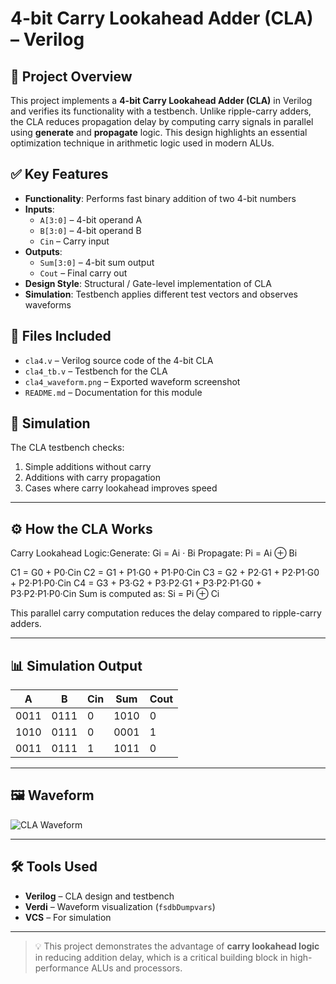 # 4-bit Carry Lookahead Adder (CLA) – Verilog

## 🧠 Project Overview
This project implements a **4-bit Carry Lookahead Adder (CLA)** in Verilog and verifies its functionality with a testbench. Unlike ripple-carry adders, the CLA reduces propagation delay by computing carry signals in parallel using **generate** and **propagate** logic. This design highlights an essential optimization technique in arithmetic logic used in modern ALUs.

## ✅ Key Features
- **Functionality**: Performs fast binary addition of two 4-bit numbers
- **Inputs**:
  - `A[3:0]` – 4-bit operand A
  - `B[3:0]` – 4-bit operand B
  - `Cin` – Carry input
- **Outputs**:
  - `Sum[3:0]` – 4-bit sum output
  - `Cout` – Final carry out
- **Design Style**: Structural / Gate-level implementation of CLA
- **Simulation**: Testbench applies different test vectors and observes waveforms

## 📂 Files Included
- `cla4.v` – Verilog source code of the 4-bit CLA
- `cla4_tb.v` – Testbench for the CLA
- `cla4_waveform.png` – Exported waveform screenshot
- `README.md` – Documentation for this module

## 🔗 Simulation
The CLA testbench checks:
1. Simple additions without carry
2. Additions with carry propagation
3. Cases where carry lookahead improves speed

---

## ⚙️ How the CLA Works
Carry Lookahead Logic:Generate: Gi = Ai · Bi
Propagate: Pi = Ai ⊕ Bi

C1 = G0 + P0·Cin
C2 = G1 + P1·G0 + P1·P0·Cin
C3 = G2 + P2·G1 + P2·P1·G0 + P2·P1·P0·Cin
C4 = G3 + P3·G2 + P3·P2·G1 + P3·P2·P1·G0 + P3·P2·P1·P0·Cin
Sum is computed as: Si = Pi ⊕ Ci

This parallel carry computation reduces the delay compared to ripple-carry adders.

---

## 📊 Simulation Output 

| A    | B    | Cin | Sum   | Cout |
|------|------|-----|-------|------|
| 0011 | 0111 | 0   | 1010  | 0    |
| 1010 | 0111 | 0   | 0001  | 1    |
| 0011 | 0111 | 1   | 1011  | 0    |

---

## 🖼 Waveform
![CLA Waveform](4bitcla_waveform.png)

---

## 🛠 Tools Used
- **Verilog** – CLA design and testbench
- **Verdi** – Waveform visualization (`fsdbDumpvars`)
- **VCS** – For simulation

---

> 💡 This project demonstrates the advantage of **carry lookahead logic** in reducing addition delay, which is a critical building block in high-performance ALUs and processors.